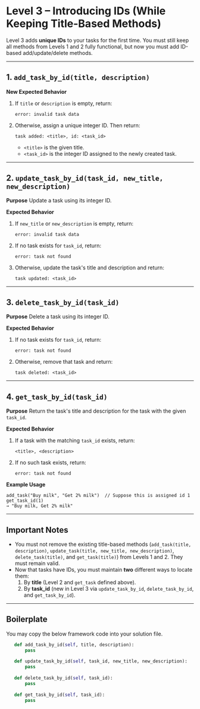 # Level 3 – Introducing IDs (While Keeping Title-Based Methods)

Level 3 adds **unique IDs** to your tasks for the first time. You must still keep all methods from Levels 1 and 2 fully functional, but now you must add ID-based add/update/delete methods.

---

## 1. `add_task_by_id(title, description)`

**New Expected Behavior**
1. If `title` or `description` is empty, return:
   ```
   error: invalid task data
   ```
2. Otherwise, assign a unique integer ID. Then return:
   ```
   task added: <title>, id: <task_id>
   ```
   - `<title>` is the given title.
   - `<task_id>` is the integer ID assigned to the newly created task.

---

## 2. `update_task_by_id(task_id, new_title, new_description)`

**Purpose**
Update a task using its integer ID.

**Expected Behavior**
1. If `new_title` or `new_description` is empty, return:
   ```
   error: invalid task data
   ```
2. If no task exists for `task_id`, return:
   ```
   error: task not found
   ```
3. Otherwise, update the task's title and description and return:
   ```
   task updated: <task_id>
   ```

---

## 3. `delete_task_by_id(task_id)`

**Purpose**
Delete a task using its integer ID.

**Expected Behavior**
1. If no task exists for `task_id`, return:
   ```
   error: task not found
   ```
2. Otherwise, remove that task and return:
   ```
   task deleted: <task_id>
   ```

---

## 4. `get_task_by_id(task_id)`

**Purpose**
Return the task's title and description for the task with the given `task_id`.

**Expected Behavior**
1. If a task with the matching `task_id` exists, return:
   ```
   <title>, <description>
   ```
2. If no such task exists, return:
   ```
   error: task not found
   ```

**Example Usage**
```
add_task("Buy milk", "Get 2% milk")  // Suppose this is assigned id 1
get_task_id(1)
→ "Buy milk, Get 2% milk"
```

---

## Important Notes

- You must not remove the existing title-based methods (`add_task(title, description)`, `update_task(title, new_title, new_description)`, `delete_task(title)`, and `get_task(title)`) from Levels 1 and 2. They must remain valid.
- Now that tasks have IDs, you must maintain **two** different ways to locate them:
  1. By **title** (Level 2 and `get_task` defined above).
  2. By **task_id** (new in Level 3 via `update_task_by_id`, `delete_task_by_id`, and `get_task_by_id`).

---

## Boilerplate

You may copy the below framework code into your solution file.

```python
   def add_task_by_id(self, title, description):
       pass
   
   def update_task_by_id(self, task_id, new_title, new_description):
       pass
   
   def delete_task_by_id(self, task_id):
       pass
   
   def get_task_by_id(self, task_id):
       pass
```
